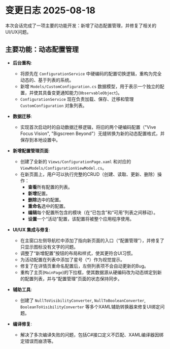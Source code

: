 
# 变更日志 2025-08-18

本次会话完成了一项主要的功能开发：新增了动态配置管理，并修复了相关的UI/UX问题。

## 主要功能：动态配置管理

- **后台重构**: 
  - 将原先在 `ConfigurationService` 中硬编码的配置切换逻辑，重构为完全动态的、基于列表的系统。
  - 新增 `Models/CustomConfiguration.cs` 数据模型，用于表示一个独立的配置，并使其具备变更通知能力(`ObservableObject`)。
  - `ConfigurationService` 现在负责加载、保存、迁移和管理 `CustomConfiguration` 对象列表。

- **数据迁移**:
  - 实现首次启动时的自动数据迁移逻辑，将旧的两个硬编码配置（"Vive Focus Vision", "Bigscreen Beyond"）无缝转换为新的动态配置格式，并保存到本地设置中。

- **新增配置管理页面**:
  - 创建了全新的 `Views/ConfigurationPage.xaml` 和对应的 `ViewModels/ConfigurationViewModel.cs`。
  - 在新页面上，用户可以执行完整的CRUD（创建、读取、更新、删除）操作：
    - **查看**所有配置的列表。
    - **新增**配置。
    - **删除**选中的配置。
    - **重命名**选中的配置。
    - **编辑**每个配置所包含的模块（在“已包含”和“可用”列表之间移动）。
    - **设置**一个“活动”配置，该配置将被整个应用程序使用。

- **UI/UX 集成与修复**:
  - 在主窗口左侧导航栏中添加了指向新页面的入口（“配置管理”），并修复了只显示图标没有文字的问题。
  - 调整了“新增配置”按钮的布局和样式，使其更符合UI习惯。
  - 为活动配置在列表中添加了星号（*）作为视觉提示。
  - 修复了在详情页重命名配置后，左侧列表项不会自动更新的Bug。
  - 重构了主页(`MainPage`)的下拉框，使其数据源从硬编码改为动态绑定到新的配置列表，并与“配置管理”页面的状态保持同步。

- **辅助工具**:
  - 创建了 `NullToVisibilityConverter`, `NullToBooleanConverter`, `BooleanToVisibilityConverter` 等多个XAML辅助转换器来修复UI绑定问题。

- **编译修复**:
  - 解决了多次编译失败的问题，包括C#接口定义不匹配、XAML编译器因绑定错误而崩溃等。
